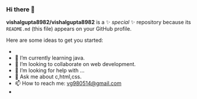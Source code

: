 ### Hi there 👋


**vishalgupta8982/vishalgupta8982** is a ✨ _special_ ✨ repository because its `README.md` (this file) appears on your GitHub profile.

Here are some ideas to get you started:

-
- 🌱 I’m currently learning java.
- 👯 I’m looking to collaborate on web development.
- 🤔 I’m looking for help with ...
- 💬 Ask me about c,html,css.
- 📫 How to reach me: vg980514@gmail.com
- 


